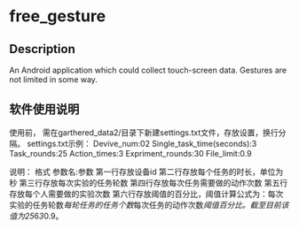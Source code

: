 # free_gesture
## Description
An Android application which could collect touch-screen data. Gestures are not limited in some way.

## 软件使用说明
使用前，
需在garthered_data2/目录下新建settings.txt文件，存放设置，换行分隔。
settings.txt示例：
Devive_num:02
Single_task_time(seconds):3
Task_rounds:25
Action_times:3
Expriment_rounds:30
File_limit:0.9

说明：
格式 参数名:参数
第一行存放设备id
第二行存放每个任务的时长，单位为秒
第三行存放每次实验的任务轮数
第四行存放每次任务需要做的动作次数
第五行存放每个人需要做的实验次数
第六行存放阈值的百分比，阈值计算公式为：每次实验的任务轮数*每轮任务的任务个数*每次任务的动作次数*阈值百分比。截至目前该值为25*6*3*0.9。

